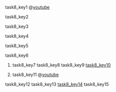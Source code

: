 task8_key1
@[youtube](https://www.youtube.com/watch?v=n__c7xY1ZcI)

task8_key2


task8_key3


task8_key4


task8_key5


task8_key6


1. task8_key7
task8_key8
task8_key9
[task8_key10](https://www.w3schools.com/python/python_json.asp)


2. task8_key11
@[youtube](https://youtu.be/cWGgsxmf3g8)

task8_key12
task8_key13
[task8_key14](mailto:&#118;&#105;&#115;&#104;&#97;&#108;&#49;&#x38;&#x40;&#x6e;&#x61;&#x76;&#x67;&#117;&#x72;&#117;&#107;&#117;&#108;&#x2e;&#x6f;&#114;&#103;)
task8_key15

